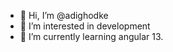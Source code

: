 - 👋 Hi, I’m @adighodke
- 👀 I’m interested in development
- 🌱 I’m currently learning angular 13.



<!---
adighodke/adighodke is a ✨ special ✨ repository because its `README.md` (this file) appears on your GitHub profile.
You can click the Preview link to take a look at your changes.
--->
